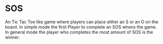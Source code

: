 # SOS

An Tic Tac Toe like game where players can place either an S or an O on the board. In simple mode the first Player to complete an SOS whens the game. In general mode the player who completes the most amount of SOS is the winner.

